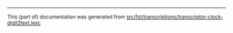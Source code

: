 

* * *

<small>This (part of) documentation was generated from [src/fst/transcriptions/transcriptor-clock-digit2text.lexc](https://github.com/giellalt/lang-sjd/blob/main/src/fst/transcriptions/transcriptor-clock-digit2text.lexc)</small>
